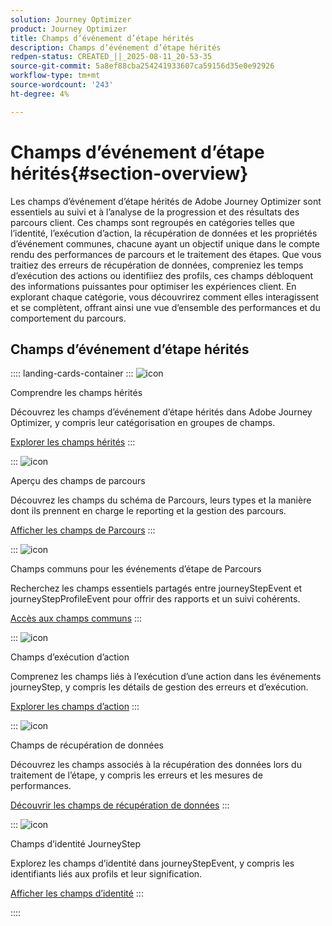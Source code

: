 ```yaml
---
solution: Journey Optimizer
product: Journey Optimizer
title: Champs d’événement d’étape hérités
description: Champs d’événement d’étape hérités
redpen-status: CREATED_||_2025-08-11_20-53-35
source-git-commit: 5a8ef88cba254241933607ca59156d35e0e92926
workflow-type: tm+mt
source-wordcount: '243'
ht-degree: 4%

---
```



# Champs d’événement d’étape hérités{#section-overview}

Les champs d’événement d’étape hérités de Adobe Journey Optimizer sont essentiels au suivi et à l’analyse de la progression et des résultats des parcours client. Ces champs sont regroupés en catégories telles que l’identité, l’exécution d’action, la récupération de données et les propriétés d’événement communes, chacune ayant un objectif unique dans le compte rendu des performances de parcours et le traitement des étapes. Que vous traitiez des erreurs de récupération de données, compreniez les temps d’exécution des actions ou identifiiez des profils, ces champs débloquent des informations puissantes pour optimiser les expériences client. En explorant chaque catégorie, vous découvrirez comment elles interagissent et se complètent, offrant ainsi une vue d’ensemble des performances et du comportement du parcours.

## Champs d’événement d’étape hérités

:::: landing-cards-container
:::
![icon](https://cdn.experienceleague.adobe.com/icons/book.svg?lang=fr)

Comprendre les champs hérités

Découvrez les champs d’événement d’étape hérités dans Adobe Journey Optimizer, y compris leur catégorisation en groupes de champs.

[Explorer les champs hérités](../using/reports/sharing-legacy-fields.md)
:::

:::
![icon](https://cdn.experienceleague.adobe.com/icons/chart-line.svg?lang=fr)

Aperçu des champs de parcours

Découvrez les champs du schéma de Parcours, leurs types et la manière dont ils prennent en charge le reporting et la gestion des parcours.

[Afficher les champs de Parcours](../using/reports/sharing-journey-fields.md)
:::

:::
![icon](https://cdn.experienceleague.adobe.com/icons/list-check.svg?lang=fr)

Champs communs pour les événements d’étape de Parcours

Recherchez les champs essentiels partagés entre journeyStepEvent et journeyStepProfileEvent pour offrir des rapports et un suivi cohérents.

[Accès aux champs communs](../using/reports/sharing-common-fields.md)
:::

:::
![icon](https://cdn.experienceleague.adobe.com/icons/gear.svg?lang=fr)

Champs d’exécution d’action

Comprenez les champs liés à l’exécution d’une action dans les événements journeyStep, y compris les détails de gestion des erreurs et d’exécution.

[Explorer les champs d’action](../using/reports/sharing-execution-fields.md)
:::

:::
![icon](https://cdn.experienceleague.adobe.com/icons/code-branch.svg?lang=fr)

Champs de récupération de données

Découvrez les champs associés à la récupération des données lors du traitement de l’étape, y compris les erreurs et les mesures de performances.

[Découvrir les champs de récupération de données](../using/reports/sharing-fetch-fields.md)
:::

:::
![icon](https://cdn.experienceleague.adobe.com/icons/bullseye.svg?lang=fr)

Champs d’identité JourneyStep

Explorez les champs d’identité dans journeyStepEvent, y compris les identifiants liés aux profils et leur signification.

[Afficher les champs d’identité](../using/reports/sharing-identity-fields.md)
:::

::::
